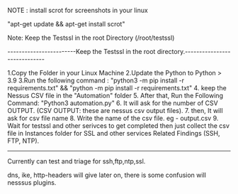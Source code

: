 NOTE : install scrot for screenshots in your linux

"apt-get update && apt-get install scrot"

Note: Keep the Testssl in the root Directory (/root/testssl)

------------------------Keep the Testssl in the root directory.-----------------------------

1.Copy the Folder in your Linux Machine
2.Update the Python to Python > 3.9
3.Run the following command : 
	"python3 -m pip install -r requirements.txt" && "python -m pip install -r requirements.txt"
4. keep the Nessus CSV file in the "Automation" folder
5. After that, Run the Following Command:
      "Python3 automation.py"
6. It will ask for the number of CSV OUTPUT. (CSV OUTPUT: these are nessus csv output files).
7. then, It will ask for csv file name
8. Write the name of the csv file. eg - output.csv
9. Wait for testssl and other serivces to get completed then just collect the csv file in Instances folder for SSL and other services Related Findings (SSH, FTP, NTP). 


----------------------------------------------------------------------------------------

Currently can test and triage for ssh,ftp,ntp,ssl.

dns, ike, http-headers will give later on, there is some confusion will nesssus plugins.
